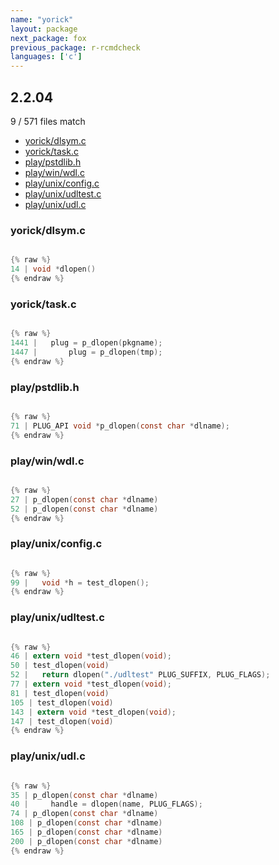 ```yaml
---
name: "yorick"
layout: package
next_package: fox
previous_package: r-rcmdcheck
languages: ['c']
---
```

## 2.2.04
9 / 571 files match

 - [yorick/dlsym.c](#yorickdlsymc)
 - [yorick/task.c](#yoricktaskc)
 - [play/pstdlib.h](#playpstdlibh)
 - [play/win/wdl.c](#playwinwdlc)
 - [play/unix/config.c](#playunixconfigc)
 - [play/unix/udltest.c](#playunixudltestc)
 - [play/unix/udl.c](#playunixudlc)

### yorick/dlsym.c

```c

{% raw %}
14 | void *dlopen()
{% endraw %}

```
### yorick/task.c

```c

{% raw %}
1441 |   plug = p_dlopen(pkgname);
1447 |       plug = p_dlopen(tmp);
{% endraw %}

```
### play/pstdlib.h

```c

{% raw %}
71 | PLUG_API void *p_dlopen(const char *dlname);
{% endraw %}

```
### play/win/wdl.c

```c

{% raw %}
27 | p_dlopen(const char *dlname)
52 | p_dlopen(const char *dlname)
{% endraw %}

```
### play/unix/config.c

```c

{% raw %}
99 |   void *h = test_dlopen();
{% endraw %}

```
### play/unix/udltest.c

```c

{% raw %}
46 | extern void *test_dlopen(void);
50 | test_dlopen(void)
52 |   return dlopen("./udltest" PLUG_SUFFIX, PLUG_FLAGS);
77 | extern void *test_dlopen(void);
81 | test_dlopen(void)
105 | test_dlopen(void)
143 | extern void *test_dlopen(void);
147 | test_dlopen(void)
{% endraw %}

```
### play/unix/udl.c

```c

{% raw %}
35 | p_dlopen(const char *dlname)
40 |     handle = dlopen(name, PLUG_FLAGS);
74 | p_dlopen(const char *dlname)
108 | p_dlopen(const char *dlname)
165 | p_dlopen(const char *dlname)
200 | p_dlopen(const char *dlname)
{% endraw %}

```